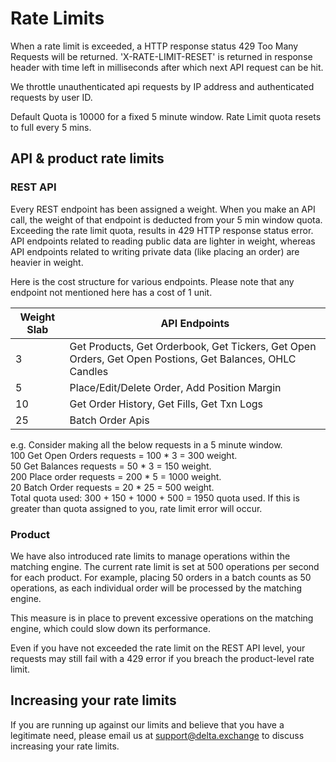 # Rate Limits

When a rate limit is exceeded, a HTTP response status 429 Too Many Requests will be returned.
'X-RATE-LIMIT-RESET' is returned in response header with time left in milliseconds after which next API request can be hit. 

We throttle unauthenticated api requests by IP address and authenticated requests by user ID. 

Default Quota is 10000 for a fixed 5 minute window. Rate Limit quota resets to full every 5 mins.

## API & product rate limits

### REST API 
Every REST endpoint has been assigned a weight. When you make an API call, the weight of that endpoint is deducted from your 5 min window quota. Exceeding the rate limit quota, results in 429 HTTP response status error. API endpoints related to reading public data are lighter in weight, whereas API endpoints related to writing private data (like placing an order) are heavier in weight. 

Here is the cost structure for various endpoints. Please note that any endpoint not mentioned here has a cost of 1 unit.

Weight Slab|API Endpoints
--|--
3| Get Products, Get Orderbook, Get Tickers, Get Open Orders, Get Open Postions, Get Balances, OHLC Candles
5| Place/Edit/Delete Order, Add Position Margin
10| Get Order History, Get Fills, Get Txn Logs
25| Batch Order Apis

e.g. Consider making all the below requests in a 5 minute window.  
100 Get Open Orders requests = 100 * 3 = 300 weight.  
50 Get Balances requests = 50 * 3 = 150 weight.  
200 Place order requests = 200 * 5 = 1000 weight.  
20 Batch Order requests = 20 * 25 = 500 weight.  
Total quota used: 300 + 150 + 1000 + 500 = 1950 quota used. If this is greater than quota assigned to you, rate limit error will occur.

### Product
We have also introduced rate limits to manage operations within the matching engine. The current rate limit is set at 500 operations per second for each product. For example, placing 50 orders in a batch counts as 50 operations, as each individual order will be processed by the matching engine.

This measure is in place to prevent excessive operations on the matching engine, which could slow down its performance.

Even if you have not exceeded the rate limit on the REST API level, your requests may still fail with a 429 error if you breach the product-level rate limit.

## Increasing your rate limits

If you are running up against our limits and believe that you have a legitimate need, please email us at [support@delta.exchange](mailto:support@delta.exchange) to discuss increasing your rate limits.
